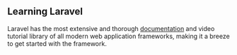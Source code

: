 

## Learning Laravel

Laravel has the most extensive and thorough [documentation](https://laravel.com/docs) and video tutorial library of all modern web application frameworks, making it a breeze to get started with the framework.

